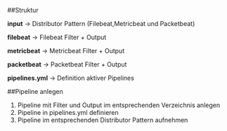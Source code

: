 ##Struktur

**input** -> Distributor Pattern (Filebeat,Metricbeat und Packetbeat)

**filebeat** -> Filebeat Filter + Output

**metricbeat** -> Metricbeat Filter + Output

**packetbeat** -> Packetbeat Filter + Output

**pipelines.yml** -> Definition aktiver Pipelines

##Pipeline anlegen

1. Pipeline mit Filter und Output im entsprechenden Verzeichnis anlegen
2. Pipeline in pipelines.yml definieren
3. Pipeline im entsprechenden Distributor Pattern aufnehmen
